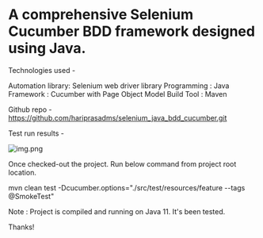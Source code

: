 # A comprehensive Selenium Cucumber BDD framework designed using Java.

Technologies used -

Automation library: Selenium web driver library
Programming : Java 
Framework : Cucumber with Page Object Model
Build Tool : Maven

Github repo - https://github.com/hariprasadms/selenium_java_bdd_cucumber.git

Test run results - 

![img.png](img.png)

Once checked-out the project. Run below command from project root location.

mvn clean test -Dcucumber.options="./src/test/resources/feature --tags @SmokeTest"

Note : Project is compiled and running on Java 11. It's been tested.

Thanks!

 
